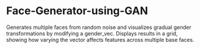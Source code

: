 # Face-Generator-using-GAN
Generates multiple faces from random noise and visualizes gradual gender transformations by modifying a gender_vec. Displays results in a grid, showing how varying the vector affects features across multiple base faces.
